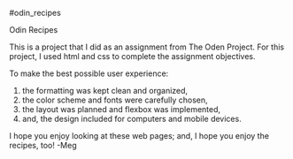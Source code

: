 #odin_recipes

Odin Recipes

This is a project that I did as an assignment from The Oden Project. 
For this project, I used html and css to complete the assignment objectives. 

To make the best possible user experience:
  1. the formatting was kept clean and organized,
  2. the color scheme and fonts were carefully chosen,
  3. the layout was planned and flexbox was implemented,
  4. and, the design included for computers and mobile devices. 

I hope you enjoy looking at these web pages; and, I hope you enjoy the recipes, too! 
-Meg
